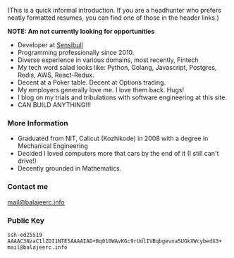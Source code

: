 (This is a quick informal introduction. If you are a headhunter who prefers neatly formatted resumes, you can find one of those in the header links.)

__NOTE: Am not currently looking for opportunities__

- Developer at [Sensibull](https://sensibull.com)
- Programming professionally since 2010.
- Diverse experience in various domains, most recently, Fintech
- My tech word salad looks like: Python, Golang, Javascript, Postgres, Redis, AWS, React-Redux.
- Decent at a Poker table. Decent at Options trading.
- My employers generally love me. I love them back. Hugs!
- I blog on my trials and tribulations with software engineering at this site.
- CAN BUILD ANYTHING!!!

### More Information

- Graduated from NIT, Calicut (Kozhikode) in 2008 with a degree in Mechanical Engineering
- Decided I loved computers more that cars by the end of it (I still can't drive!)
- Decently grounded in Mathematics.

### Contact me

[mail@balajeerc.info](mailto:mail@balajeerc.info)


### Public Key

```
ssh-ed25519 AAAAC3NzaC1lZDI1NTE5AAAAIAD+Bq010WAvKGc9rUdlIVBqbgevna5UGkXWcybedX3+ mail@balajeerc.info
```
